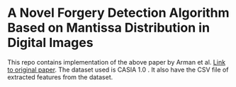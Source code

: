 # A Novel Forgery Detection Algorithm Based on Mantissa Distribution in Digital Images 

This repo contains implementation of the above paper by Arman et al. [Link to original paper](https://ieeexplore.ieee.org/document/9349611). The dataset used is CASIA 1.0 . It also have the CSV file of extracted features from the dataset.

